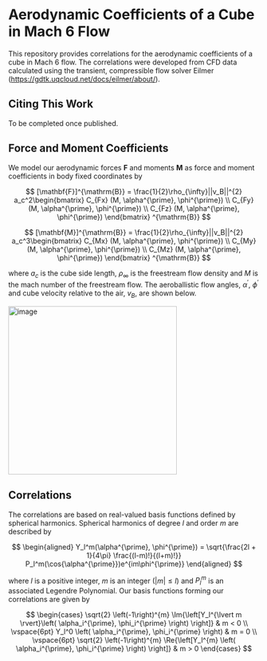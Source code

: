 # Aerodynamic Coefficients of a Cube in Mach 6 Flow

This repository provides correlations for the aerodynamic coefficients of a cube in Mach 6 flow.
The correlations were developed from CFD data calculated using the transient, compressible flow solver Eilmer (https://gdtk.uqcloud.net/docs/eilmer/about/).

## Citing This Work

To be completed once published.

## Force and Moment Coefficients

We model our aerodynamic forces $\mathbf{F}$ and moments $\mathbf{M}$ as force and moment coefficients in body fixed coordinates by

$$ [\mathbf{F}]^{\mathrm{B}} = \frac{1}{2}\rho_{\infty}||v_B||^{2} a_c^2\begin{bmatrix} C_{Fx} (M, \alpha^{\prime}, \phi^{\prime}) \\
C_{Fy} (M, \alpha^{\prime}, \phi^{\prime}) \\
C_{Fz} (M, \alpha^{\prime}, \phi^{\prime}) \end{bmatrix} ^{\mathrm{B}} $$

$$ [\mathbf{M}]^{\mathrm{B}} = \frac{1}{2}\rho_{\infty}||v_B||^{2} a_c^3\begin{bmatrix} C_{Mx} (M, \alpha^{\prime}, \phi^{\prime}) \\
C_{My} (M, \alpha^{\prime}, \phi^{\prime}) \\
C_{Mz} (M, \alpha^{\prime}, \phi^{\prime}) \end{bmatrix} ^{\mathrm{B}} $$

where $a_c$ is the cube side length, $\rho_\infty$ is the freestream flow density and $M$ is the mach number of the freestream flow. 
The aeroballistic flow angles, $\alpha^{\prime}$, $\phi^{\prime}$ and cube velocity relative to the air, $v_B$, are shown below.

<img width="338" alt="image" src="https://github.com/flynnh-github/Cube_AeroDeck_M6/assets/100339411/4ff02893-c743-4ba4-9b12-207e5e0d2581">

## Correlations

The correlations are based on real-valued basis functions defined by spherical harmonics. Spherical harmonics of degree $l$ and order $m$ are described by

$$ \begin{aligned} 
    Y_l^m(\alpha^{\prime}, \phi^{\prime}) = \sqrt{\frac{2l + 1}{4\pi} \frac{(l-m)!}{(l+m)!}} P_l^m(\cos{\alpha^{\prime}})e^{im\phi^{\prime}}
   \end{aligned} $$

where $l$ is a positive integer, $m$ is an integer ($|m| \leq l$) and $P_l^m$ is an associated Legendre Polynomial. Our basis functions forming our correlations are given by

$$  \begin{cases}
            \sqrt{2} \left(-1\right)^{m} \Im{\left[Y_l^{\lvert m \rvert}\left( \alpha_i^{\prime}, \phi_i^{\prime} \right) \right]} & m < 0 \\ \vspace{6pt}
            Y_l^0 \left( \alpha_i^{\prime}, \phi_i^{\prime} \right) & m = 0 \\ \vspace{6pt}
            \sqrt{2} \left(-1\right)^{m} \Re{\left[Y_l^{m} \left( \alpha_i^{\prime}, \phi_i^{\prime} \right) \right]} & m > 0
        \end{cases} $$
